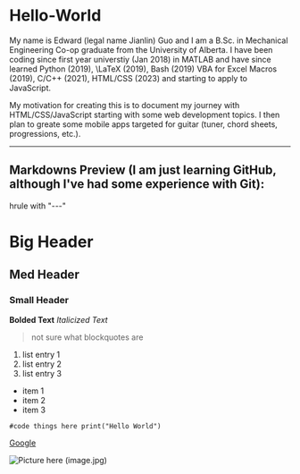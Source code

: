 # Hello-World

My name is Edward (legal name Jianlin) Guo and I am a B.Sc. in Mechanical Engineering Co-op graduate from the University of Alberta. I have been coding since first year universtiy (Jan 2018) in MATLAB and have since learned Python (2019), \LaTeX (2019), Bash (2019)  VBA for Excel Macros (2019), C/C++ (2021), HTML/CSS (2023) and starting to apply to JavaScript. 

My motivation for creating this is to document my journey with HTML/CSS/JavaScript starting with some web development topics. I then plan to greate some mobile apps targeted for guitar (tuner, chord sheets, progressions, etc.). 

---
Markdowns Preview (I am just learning GitHub, although I've had some experience with Git):
---
hrule with "---"

# Big Header
## Med Header
### Small Header

**Bolded Text**
*Italicized Text*
> not sure what blockquotes are
1. list entry 1
2. list entry 2
3. list entry 3

- item 1
- item 2
- item 3

`#code things here
print("Hello World")`

[Google](https://www.google.com/)

![Picture here (image.jpg)](image.jpg)
